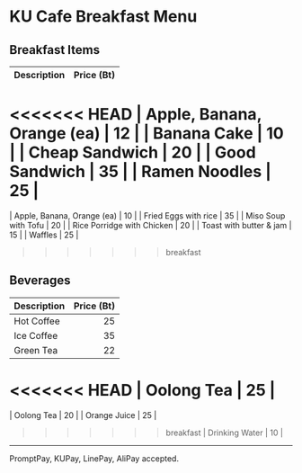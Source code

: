 # KU Cafe Breakfast Menu

## Breakfast Items

| Description                | Price (Bt) |
|:---------------------------|-----:|
<<<<<<< HEAD
| Apple, Banana, Orange (ea) |  12  |
| Banana Cake                |  10  |
| Cheap Sandwich             |  20  |
| Good Sandwich              |  35  |
| Ramen Noodles              |  25  |
=======
| Apple, Banana, Orange (ea) |  10  |
| Fried Eggs with rice       |  35  |
| Miso Soup with Tofu        |  20  |
| Rice Porridge with Chicken |  20  |
| Toast with butter & jam    |  15  |
| Waffles                    |  25  |
>>>>>>> breakfast

## Beverages

| Description                | Price (Bt) |
|:---------------------------|-----:|
| Hot Coffee                 |  25  |
| Ice Coffee                 |  35  |
| Green Tea                  |  22  |
<<<<<<< HEAD
| Oolong Tea                 |  25  |
=======
| Oolong Tea                 |  20  |
| Orange Juice               |  25  |
>>>>>>> breakfast
| Drinking Water             |  10  |

---

PromptPay, KUPay, LinePay, AliPay accepted.
